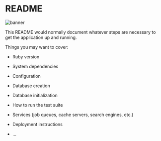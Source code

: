 # README

![banner](https://res.cloudinary.com/dloadb2bx/image/upload/v1619145917/coffee_r9i4o0.png)

This README would normally document whatever steps are necessary to get the
application up and running.

Things you may want to cover:

* Ruby version

* System dependencies

* Configuration

* Database creation

* Database initialization

* How to run the test suite

* Services (job queues, cache servers, search engines, etc.)

* Deployment instructions

* ...
